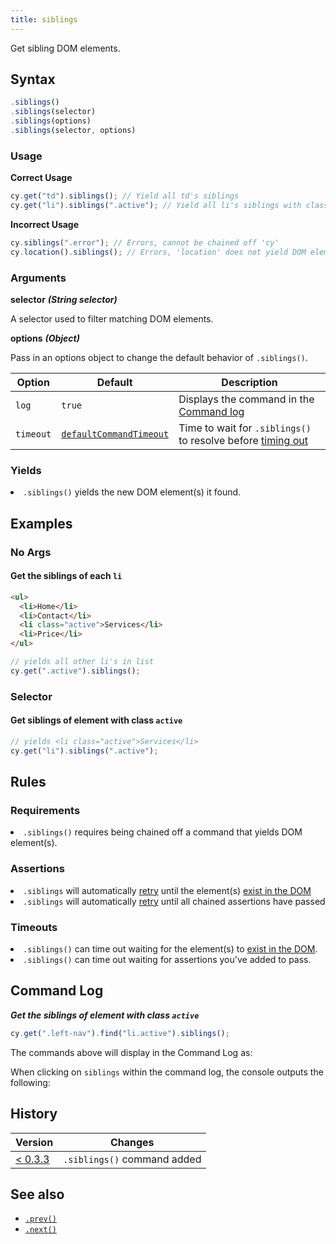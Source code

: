 ```yaml
---
title: siblings
---
```


Get sibling DOM elements.

## Syntax

```javascript
.siblings()
.siblings(selector)
.siblings(options)
.siblings(selector, options)
```

### Usage

**<Icon name="check-circle" color="green"></Icon> Correct Usage**

```javascript
cy.get("td").siblings(); // Yield all td's siblings
cy.get("li").siblings(".active"); // Yield all li's siblings with class '.active'
```

**<Icon name="exclamation-triangle" color="red"></Icon> Incorrect Usage**

```javascript
cy.siblings(".error"); // Errors, cannot be chained off 'cy'
cy.location().siblings(); // Errors, 'location' does not yield DOM element
```

### Arguments

**<Icon name="angle-right"></Icon> selector** **_(String selector)_**

A selector used to filter matching DOM elements.

**<Icon name="angle-right"></Icon> options** **_(Object)_**

Pass in an options object to change the default behavior of `.siblings()`.

| Option    | Default                                                              | Description                                                                              |
| --------- | -------------------------------------------------------------------- | ---------------------------------------------------------------------------------------- |
| `log`     | `true`                                                               | Displays the command in the [Command log](/guides/core-concepts/test-runner#Command-Log) |
| `timeout` | [`defaultCommandTimeout`](/guides/references/configuration#Timeouts) | Time to wait for `.siblings()` to resolve before [timing out](#Timeouts)                 |

### Yields [<Icon name="question-circle"/>](introduction-to-cypress#Subject-Management)

<List><li>`.siblings()` yields the new DOM element(s) it found.</li></List>

## Examples

### No Args

#### Get the siblings of each `li`

```html
<ul>
  <li>Home</li>
  <li>Contact</li>
  <li class="active">Services</li>
  <li>Price</li>
</ul>
```

```javascript
// yields all other li's in list
cy.get(".active").siblings();
```

### Selector

#### Get siblings of element with class `active`

```javascript
// yields <li class="active">Services</li>
cy.get("li").siblings(".active");
```

## Rules

### Requirements [<Icon name="question-circle"/>](introduction-to-cypress#Chains-of-Commands)

<List><li>`.siblings()` requires being chained off a command that yields DOM element(s).</li></List>

### Assertions [<Icon name="question-circle"/>](introduction-to-cypress#Assertions)

<List><li>`.siblings` will automatically [retry](/guides/core-concepts/retry-ability) until the element(s) [exist in the DOM](/guides/core-concepts/introduction-to-cypress#Default-Assertions)</li><li>`.siblings` will automatically [retry](/guides/core-concepts/retry-ability) until all chained assertions have passed</li></List>

### Timeouts [<Icon name="question-circle"/>](introduction-to-cypress#Timeouts)

<List><li>`.siblings()` can time out waiting for the element(s) to [exist in the DOM](/guides/core-concepts/introduction-to-cypress#Default-Assertions).</li><li>`.siblings()` can time out waiting for assertions you've added to pass.</li></List>

## Command Log

**_Get the siblings of element with class `active`_**

```javascript
cy.get(".left-nav").find("li.active").siblings();
```

The commands above will display in the Command Log as:

<DocsImage src="/img/api/siblings/find-siblings-of-dom-elements-to-test.png" alt="Command Log siblings" ></DocsImage>

When clicking on `siblings` within the command log, the console outputs the following:

<DocsImage src="/img/api/siblings/console-log-of-sibling-elements.png" alt="Console Log siblings" ></DocsImage>

## History

| Version                                       | Changes                     |
| --------------------------------------------- | --------------------------- |
| [< 0.3.3](/guides/references/changelog#0-3-3) | `.siblings()` command added |

## See also

- [`.prev()`](/api/commands/prev)
- [`.next()`](/api/commands/next)
